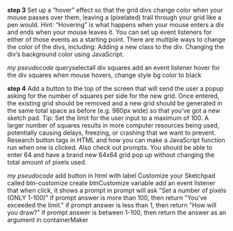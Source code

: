 **step 3**
Set up a “hover” effect so that the grid divs change color when your mouse passes over them, leaving a (pixelated) trail through your grid like a pen would.
Hint: “Hovering” is what happens when your mouse enters a div and ends when your mouse leaves it. You can set up event listeners for either of those events as a starting point.
There are multiple ways to change the color of the divs, including:
Adding a new class to the div.
Changing the div’s background color using JavaScript.

*my pseudocode*
queryselectall div squares
add an event listener hover for the div squares
when mouse hovers, change style bg color to black


**step 4**
Add a button to the top of the screen that will send the user a popup asking for the number of squares per side for the new grid. Once entered, the existing grid should be removed and a new grid should be generated in the same total space as before (e.g. 960px wide) so that you’ve got a new sketch pad. Tip: Set the limit for the user input to a maximum of 100. A larger number of squares results in more computer resources being used, potentially causing delays, freezing, or crashing that we want to prevent.
Research button tags in HTML and how you can make a JavaScript function run when one is clicked.
Also check out prompts.
You should be able to enter 64 and have a brand new 64x64 grid pop up without changing the total amount of pixels used.

*my pseudocode*
add button in html with label Customize your Sketchpad called btn-customize
create btnCustomize variable
add an event listener that when click, it shows a prompt
in prompt will ask "Set a number of pixels (ONLY 1-100)"
    if prompt answer is more than 100, then return "You've exceeded the limit."
    if prompt answer is less than 1, then return "How will you draw?"
    if prompt answer is between 1-100, then return the answer as an argument in containerMaker